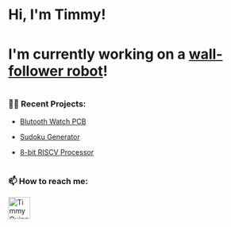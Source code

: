 <h1>Hi, I'm Timmy! <br/><a </h1>

<h3></h3>
<p>
      I'm currently working on a <a href="https://github.com/timmy-quinn/wall_follower_robot">wall-follower robot</a>! <br>
</p>
<h1> </h1>
<h3>👨‍💻 Recent Projects:</h3>

  - [Blutooth Watch PCB](https://github.com/timmy-quinn/Bluetooth-Watch-PCB.git)

  - [Sudoku Generator](https://github.com/timmy-quinn/Sudoku-generator.git)

  - [8-bit RISCV Processor](https://github.com/timmy-quinn/8bit_riscv_processor.git)


<h1> </h1>
<h3> 📫 How to reach me: </h3>
<img align="left" alt="TimmyQuinn | LinkedIn" width="44px" src="https://cdn.jsdelivr.net/npm/simple-icons@v3/icons/linkedin.svg" />


<!--
**joshmadakor1/joshmadakor1** is a ✨ _special_ ✨ repository because its `README.md` (this file) appears on your GitHub profile.

Here are some ideas to get you started:

- 🔭 I’m currently working on ...
- 🌱 I’m currently learning ...
- 👯 I’m looking to collaborate on ...
- 🤔 I’m looking for help with ...
- 💬 Ask me about ...
- 📫 How to reach me: ...
- 😄 Pronouns: ...
- ⚡ Fun fact: ...
-->
